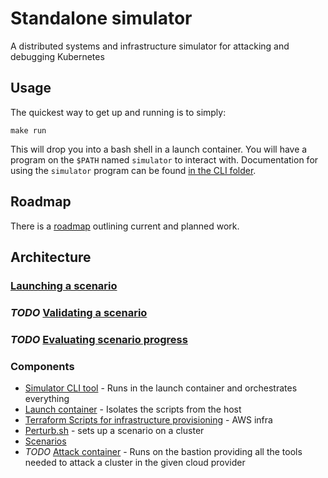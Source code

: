 # Standalone simulator

A distributed systems and infrastructure simulator for attacking and debugging Kubernetes

## Usage

The quickest way to get up and running is to simply:

```
make run
```

This will drop you into a bash shell in a launch container.  You will have a program on the `$PATH` named `simulator`
to interact with.  Documentation for using the `simulator` program can be found [in the CLI folder](./cli).

## Roadmap

There is a [roadmap](./docs/roadmap.md) outlining current and planned work.

## Architecture

### [Launching a scenario](./docs/launch.md)

### *TODO* [Validating a scenario](./docs/validation.md)

### *TODO* [Evaluating  scenario progress](./docs/evaluation.md)

### Components

* [Simulator CLI tool](./cli) - Runs in the launch container and orchestrates everything
* [Launch container](./Dockerfile) - Isolates the scripts from the host
* [Terraform Scripts for infrastructure provisioning](./terraform) - AWS infra
* [Perturb.sh](./simulation-scripts/perturb.sh) - sets up a scenario on a cluster
* [Scenarios](./simulation-scripts/scenario)
* *TODO* [Attack container](./Dockerfile.attack) - Runs on the bastion providing all the tools needed to attack a
cluster in the given cloud provider

